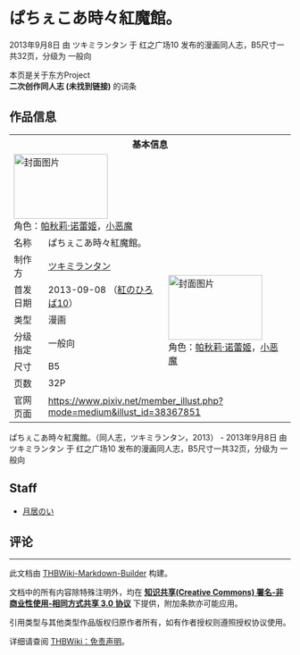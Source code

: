 # ぱちぇこあ時々紅魔館。

<!-- source html: G:\repos\THBWiki-Markdown-Builder\THBWikiMarkdown\Temp\main\1\1a\ns0%3A%E3%81%B1%E3%81%A1%E3%81%87%E3%81%93%E3%81%82%E6%99%82%E3%80%85%E7%B4%85%E9%AD%94%E9%A4%A8%E3%80%82.html -->

2013年9月8日 由 ツキミランタン 于 红之广场10 发布的漫画同人志，B5尺寸一共32页，分级为 一般向

本页是关于东方Project  
 **二次创作同人志 (未找到链接)** 的词条
## 作品信息

<table><tbody><tr><th colspan="3">基本信息</th></tr><tr><td class="cover-artwork-mobile" colspan="2"><a href="./文件-ぱちぇこあ時々紅魔館。封面.png.md" class="image" title="封面图片"><img alt="封面图片" src="https://upload.thwiki.cc/thumb/1/1d/%E3%81%B1%E3%81%A1%E3%81%87%E3%81%93%E3%81%82%E6%99%82%E3%80%85%E7%B4%85%E9%AD%94%E9%A4%A8%E3%80%82%E5%B0%81%E9%9D%A2.png/168px-%E3%81%B1%E3%81%A1%E3%81%87%E3%81%93%E3%81%82%E6%99%82%E3%80%85%E7%B4%85%E9%AD%94%E9%A4%A8%E3%80%82%E5%B0%81%E9%9D%A2.png" decoding="async" loading="lazy" width="168" height="116" srcset="https://upload.thwiki.cc/thumb/1/1d/%E3%81%B1%E3%81%A1%E3%81%87%E3%81%93%E3%81%82%E6%99%82%E3%80%85%E7%B4%85%E9%AD%94%E9%A4%A8%E3%80%82%E5%B0%81%E9%9D%A2.png/252px-%E3%81%B1%E3%81%A1%E3%81%87%E3%81%93%E3%81%82%E6%99%82%E3%80%85%E7%B4%85%E9%AD%94%E9%A4%A8%E3%80%82%E5%B0%81%E9%9D%A2.png 1.5x, https://upload.thwiki.cc/thumb/1/1d/%E3%81%B1%E3%81%A1%E3%81%87%E3%81%93%E3%81%82%E6%99%82%E3%80%85%E7%B4%85%E9%AD%94%E9%A4%A8%E3%80%82%E5%B0%81%E9%9D%A2.png/336px-%E3%81%B1%E3%81%A1%E3%81%87%E3%81%93%E3%81%82%E6%99%82%E3%80%85%E7%B4%85%E9%AD%94%E9%A4%A8%E3%80%82%E5%B0%81%E9%9D%A2.png 2x" data-file-width="400" data-file-height="277"></a><div class="cover-char">角色：<a href="./帕秋莉·诺蕾姬.md" title="帕秋莉·诺蕾姬">帕秋莉·诺蕾姬</a>，<a href="./小恶魔.md" title="小恶魔">小恶魔</a></div></td>
</tr><tr><td class="label">名称</td><td colspan="2"> ぱちぇこあ時々紅魔館。 </td></tr><tr><td class="label">制作方</td><td><a href="./ツキミランタン.md" title="ツキミランタン">ツキミランタン</a></td><td class="cover-artwork" rowspan="6" style="min-width:168px;"><a href="./文件-ぱちぇこあ時々紅魔館。封面.png.md" class="image" title="封面图片"><img alt="封面图片" src="https://upload.thwiki.cc/thumb/1/1d/%E3%81%B1%E3%81%A1%E3%81%87%E3%81%93%E3%81%82%E6%99%82%E3%80%85%E7%B4%85%E9%AD%94%E9%A4%A8%E3%80%82%E5%B0%81%E9%9D%A2.png/168px-%E3%81%B1%E3%81%A1%E3%81%87%E3%81%93%E3%81%82%E6%99%82%E3%80%85%E7%B4%85%E9%AD%94%E9%A4%A8%E3%80%82%E5%B0%81%E9%9D%A2.png" decoding="async" loading="lazy" width="168" height="116" srcset="https://upload.thwiki.cc/thumb/1/1d/%E3%81%B1%E3%81%A1%E3%81%87%E3%81%93%E3%81%82%E6%99%82%E3%80%85%E7%B4%85%E9%AD%94%E9%A4%A8%E3%80%82%E5%B0%81%E9%9D%A2.png/252px-%E3%81%B1%E3%81%A1%E3%81%87%E3%81%93%E3%81%82%E6%99%82%E3%80%85%E7%B4%85%E9%AD%94%E9%A4%A8%E3%80%82%E5%B0%81%E9%9D%A2.png 1.5x, https://upload.thwiki.cc/thumb/1/1d/%E3%81%B1%E3%81%A1%E3%81%87%E3%81%93%E3%81%82%E6%99%82%E3%80%85%E7%B4%85%E9%AD%94%E9%A4%A8%E3%80%82%E5%B0%81%E9%9D%A2.png/336px-%E3%81%B1%E3%81%A1%E3%81%87%E3%81%93%E3%81%82%E6%99%82%E3%80%85%E7%B4%85%E9%AD%94%E9%A4%A8%E3%80%82%E5%B0%81%E9%9D%A2.png 2x" data-file-width="400" data-file-height="277"></a><div class="cover-char">角色：<a href="./帕秋莉·诺蕾姬.md" title="帕秋莉·诺蕾姬">帕秋莉·诺蕾姬</a>，<a href="./小恶魔.md" title="小恶魔">小恶魔</a></div></td>
</tr><tr><td class="label">首发日期</td><td>2013-09-08&#160;（<a href="/展会作品列表?e=%E7%BA%A2%E4%B9%8B%E5%B9%BF%E5%9C%BA%2310">紅のひろば10</a>）</td></tr><tr><td class="label">类型</td><td>漫画</td></tr><tr><td class="label">分级指定</td><td>一般向</td></tr><tr><td class="label">尺寸</td><td>B5</td></tr><tr><td class="label">页数</td><td>32P</td></tr>
<tr><td class="label">官网页面</td><td colspan="2"><a rel="nofollow" class="external free" href="https://www.pixiv.net/member_illust.php?mode=medium&amp;illust_id=38367851">https://www.pixiv.net/member_illust.php?mode=medium&amp;illust_id=38367851</a></td></tr></tbody></table>

ぱちぇこあ時々紅魔館。（同人志，ツキミランタン，2013） - 2013年9月8日 由 ツキミランタン 于 红之广场10 发布的漫画同人志，B5尺寸一共32页，分级为 一般向
## Staff
- [月居のい](./月居のい.md)

## 评论




---

此文档由 [THBWiki-Markdown-Builder](https://github.com/Delsin-Yu/THBWiki-Markdown-Builder) 构建。

文档中的所有内容除特殊注明外，均在 [**知识共享(Creative Commons) 署名-非商业性使用-相同方式共享 3.0 协议**](https://creativecommons.org/licenses/by-sa/3.0/deed.zh-hans) 下提供，附加条款亦可能应用。

引用类型与其他类型作品版权归原作者所有，如有作者授权则遵照授权协议使用。

详细请查阅 [THBWiki：免责声明](https://thbwiki.cc/THBWiki:%E5%85%8D%E8%B4%A3%E5%A3%B0%E6%98%8E)。

